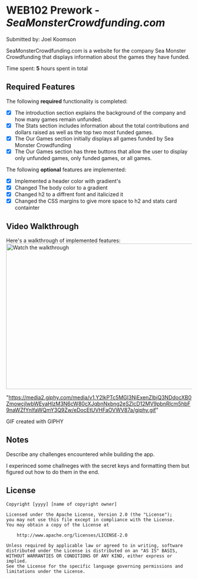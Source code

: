 # WEB102 Prework - *SeaMonsterCrowdfunding.com*

Submitted by: Joel Koomson

SeaMonsterCrowdfunding.com is a website for the company Sea Monster Crowdfunding that displays information about the games they have funded.

Time spent: **5** hours spent in total

## Required Features

The following **required** functionality is completed:

* [x] The introduction section explains the background of the company and how many games remain unfunded.
* [x] The Stats section includes information about the total contributions and dollars raised as well as the top two most funded games.
* [x] The Our Games section initially displays all games funded by Sea Monster Crowdfunding
* [x] The Our Games section has three buttons that allow the user to display only unfunded games, only funded games, or all games.

The following **optional** features are implemented:

* [x] Implemented a header color with gradient's
* [x] Changed The body color to a gradient 
* [x] Changed h2 to a diffrent font and italicized it
* [x] Changed the CSS margins to give more space to h2 and stats card containter 

## Video Walkthrough

Here's a walkthrough of implemented features:
<a>
 <img src="https://media2.giphy.com/media/v1.Y2lkPTc5MGI3NjExenZlbjQ3NDdocXB0ZmowcjIwbWEyaHlzM3N6cW80cXJqbnNxbng2eSZlcD12MV9pbnRlcm5hbF9naWZfYnlfaWQmY3Q9Zw/eDocEtUVHFaOVWV87a/giphy.gif"
       alt="Watch the walkthrough" 
       width="700" 
       height="394" />
</a>

"https://media2.giphy.com/media/v1.Y2lkPTc5MGI3NjExenZlbjQ3NDdocXB0ZmowcjIwbWEyaHlzM3N6cW80cXJqbnNxbng2eSZlcD12MV9pbnRlcm5hbF9naWZfYnlfaWQmY3Q9Zw/eDocEtUVHFaOVWV87a/giphy.gif"




<!-- Replace this with whatever GIF tool you used! -->
GIF created with GIPHY
<!-- Recommended tools:
[Kap](https://getkap.co/) for macOS
[ScreenToGif](https://www.screentogif.com/) for Windows
[peek](https://github.com/phw/peek) for Linux. -->

## Notes

Describe any challenges encountered while building the app.

I experinced some challneges with the secret keys and formatting them but 
figured out how to do them in the end.

## License

    Copyright [yyyy] [name of copyright owner]

    Licensed under the Apache License, Version 2.0 (the "License");
    you may not use this file except in compliance with the License.
    You may obtain a copy of the License at

        http://www.apache.org/licenses/LICENSE-2.0

    Unless required by applicable law or agreed to in writing, software
    distributed under the License is distributed on an "AS IS" BASIS,
    WITHOUT WARRANTIES OR CONDITIONS OF ANY KIND, either express or implied.
    See the License for the specific language governing permissions and
    limitations under the License.
